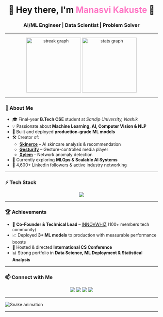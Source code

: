 <h1 align="center">🚀 Hey there, I'm <span style="color:#ff79c6;">Manasvi Kakuste</span> 👋</h1>
<h3 align="center">AI/ML Engineer | Data Scientist | Problem Solver</h3>

---

<div align="center">
  <img src="https://github-readme-streak-stats.herokuapp.com/?user=Manasvi24092003&theme=dracula&hide_border=false" height="180" alt="streak graph"  />
  <img src="https://github-readme-stats.vercel.app/api?username=Manasvi24092003&show_icons=true&theme=dracula&hide_border=false&count_private=true" height="180" alt="stats graph"  />
</div>

---

### 🧠 About Me
- 🎓 Final-year **B.Tech CSE** student at *Sandip University, Nashik*
- 💡 Passionate about **Machine Learning, AI, Computer Vision & NLP**
- 🚀 Built and deployed **production-grade ML models**
- 🛠 Creator of:
  - [**Skinerce**](https://github.com/Manasvi24092003/Skinerce) – AI skincare analysis & recommendation  
  - [**Gesturify**](https://github.com/Manasvi24092003/gesturify) – Gesture-controlled media player  
  - [**Xylem**](https://github.com/Manasvi24092003/Network-Traffic-analysis) – Network anomaly detection
- 🌱 Currently exploring **MLOps & Scalable AI Systems**
- 📌 4,600+ LinkedIn followers & active industry networking  

---

### ⚡ Tech Stack

<div align="center">
  <img src="https://skillicons.dev/icons?i=python,cpp,html,css,javascript,mysql,flask,tensorflow,opencv,git,github" />
</div>

---

### 🏆 Achievements
- 🏅 **Co-Founder & Technical Lead** – [INNOVWHIZ](#) (100+ members tech community)
- 📈 Deployed **3+ ML models** to production with measurable performance boosts
- 🎤 Hosted & directed **International CS Conference**
- 📊 Strong portfolio in **Data Science, ML Deployment & Statistical Analysis**

---

### 📫 Connect with Me
<div align="center">
  <a href="mailto:manasvikakuste@gmail.com"><img src="https://img.shields.io/badge/Gmail-D14836?style=for-the-badge&logo=gmail&logoColor=white"></a>
  <a href="https://linkedin.com/in/manasvi24"><img src="https://img.shields.io/badge/LinkedIn-0077B5?style=for-the-badge&logo=linkedin&logoColor=white"></a>
  <a href="https://github.com/Manasvi24092003"><img src="https://img.shields.io/badge/GitHub-181717?style=for-the-badge&logo=github&logoColor=white"></a>
  <a href="https://www.youtube.com/@Manasvi2409"><img src="https://img.shields.io/badge/YouTube-FF0000?style=for-the-badge&logo=youtube&logoColor=white"></a>
</div>

---

<img src="https://raw.githubusercontent.com/maurodesouza/maurodesouza/output/snake.svg" alt="Snake animation" />

---
